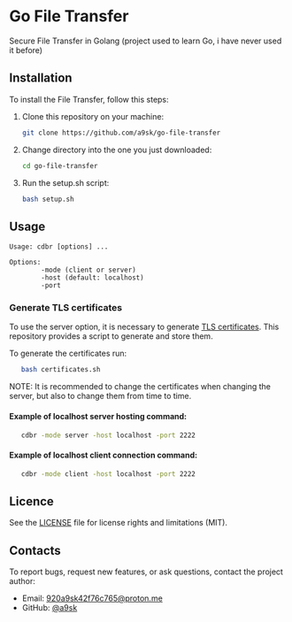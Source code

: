 # Go File Transfer

Secure File Transfer in Golang (project used to learn Go, i have never used it before)

## Installation

To install the File Transfer, follow this steps:

1. Clone this repository on your machine: 
   ```bash
   git clone https://github.com/a9sk/go-file-transfer
   ```
2. Change directory into the one you just downloaded:
   ```bash
   cd go-file-transfer
   ```
3. Run the setup.sh script:
   ```bash
   bash setup.sh
   ```

## Usage

    Usage: cdbr [options] ...

    Options:
            -mode (client or server)
            -host (default: localhost)
            -port

### Generate TLS certificates

To use the server option, it is necessary to generate [TLS certificates](https://www.openssl.org/docs/manmaster/man7/ossl-guide-tls-introduction.html).
This repository provides a script to generate and store them.

To generate the certificates run:
```bash
   bash certificates.sh
```

NOTE: It is recommended to change the certificates when changing the server, but also to change them from time to time.

#### Example of localhost server hosting command:
```bash
   cdbr -mode server -host localhost -port 2222
```

#### Example of localhost client connection command:
```bash
   cdbr -mode client -host localhost -port 2222
```

## Licence

See the [LICENSE](LICENSE.md) file for license rights and limitations (MIT).

## Contacts

To report bugs, request new features, or ask questions, contact the project author:

- Email: 920a9sk42f76c765@proton.me
- GitHub: [@a9sk](https://github.com/a9sk)

